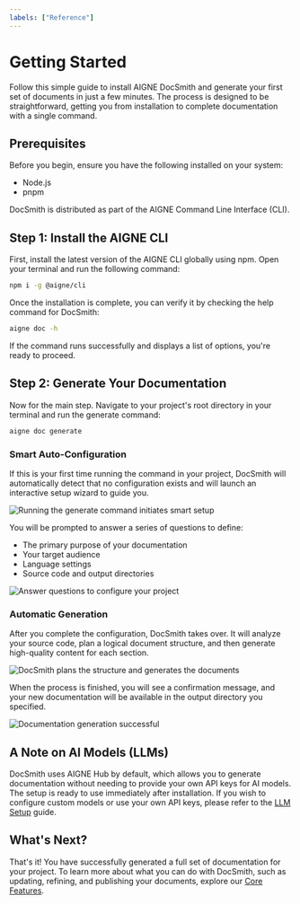 ```yaml
---
labels: ["Reference"]
---
```


# Getting Started

Follow this simple guide to install AIGNE DocSmith and generate your first set of documents in just a few minutes. The process is designed to be straightforward, getting you from installation to complete documentation with a single command.

## Prerequisites

Before you begin, ensure you have the following installed on your system:

- Node.js
- pnpm

DocSmith is distributed as part of the AIGNE Command Line Interface (CLI).

## Step 1: Install the AIGNE CLI

First, install the latest version of the AIGNE CLI globally using npm. Open your terminal and run the following command:

```bash
npm i -g @aigne/cli
```

Once the installation is complete, you can verify it by checking the help command for DocSmith:

```bash
aigne doc -h
```

If the command runs successfully and displays a list of options, you're ready to proceed.

## Step 2: Generate Your Documentation

Now for the main step. Navigate to your project's root directory in your terminal and run the generate command:

```bash
aigne doc generate
```

### Smart Auto-Configuration

If this is your first time running the command in your project, DocSmith will automatically detect that no configuration exists and will launch an interactive setup wizard to guide you.

![Running the generate command initiates smart setup](https://docsmith.aigne.io/image-bin/uploads/0c45a32667c5250e54194a61d9495965.png)

You will be prompted to answer a series of questions to define:

- The primary purpose of your documentation
- Your target audience
- Language settings
- Source code and output directories

![Answer questions to configure your project](https://docsmith.aigne.io/image-bin/uploads/fbedbfa256036ad6375a6c18047a75ad.png)

### Automatic Generation

After you complete the configuration, DocSmith takes over. It will analyze your source code, plan a logical document structure, and then generate high-quality content for each section.

![DocSmith plans the structure and generates the documents](https://docsmith.aigne.io/image-bin/uploads/d0766c19380a02eb8a6f8ce86a838849.png)

When the process is finished, you will see a confirmation message, and your new documentation will be available in the output directory you specified.

![Documentation generation successful](https://docsmith.aigne.io/image-bin/uploads/0967443611408ad9d0042793d590b8fd.png)

## A Note on AI Models (LLMs)

DocSmith uses AIGNE Hub by default, which allows you to generate documentation without needing to provide your own API keys for AI models. The setup is ready to use immediately after installation. If you wish to configure custom models or use your own API keys, please refer to the [LLM Setup](./configuration-llm-setup.md) guide.

## What's Next?

That's it! You have successfully generated a full set of documentation for your project. To learn more about what you can do with DocSmith, such as updating, refining, and publishing your documents, explore our [Core Features](./features.md).